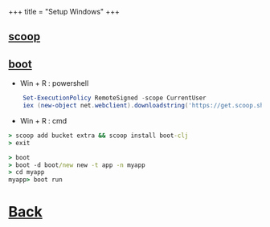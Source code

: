+++
title = "Setup Windows"
+++

## [scoop](https://scoop.sh/)

## [boot](http://boot-clj.com/)

* Win + R : powershell

``` powershell
    Set-ExecutionPolicy RemoteSigned -scope CurrentUser
    iex (new-object net.webclient).downloadstring('https://get.scoop.sh')
```


* Win + R : cmd

``` cmd
> scoop add bucket extra && scoop install boot-clj
> exit
```

``` cmd
> boot
> boot -d boot/new new -t app -n myapp
> cd myapp
myapp> boot run
```

# [Back](./)
